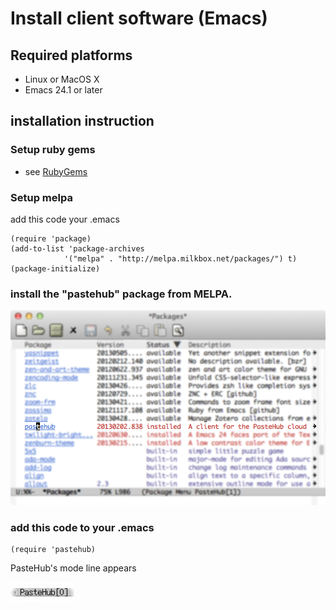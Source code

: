 Install client software (Emacs)
=======================

## Required platforms

- Linux or MacOS X
- Emacs 24.1 or later

## installation instruction

### Setup ruby gems

+ see [RubyGems](./ruby_gems.md)

### Setup melpa

add this code your .emacs

	(require 'package)
	(add-to-list 'package-archives
	            '("melpa" . "http://melpa.milkbox.net/packages/") t)
	(package-initialize)


### install the "pastehub" package from MELPA.

  ![pastehub_el](pastehub_el_on_melpa.png)

### add this code to your .emacs

	(require 'pastehub)

  PasteHub's mode line appears 

  ![modeline](emacs_mode_line.png)
